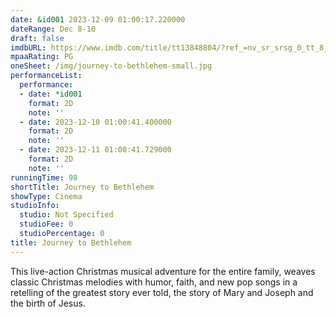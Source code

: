 ```yaml
---
date: &id001 2023-12-09 01:00:17.220000
dateRange: Dec 8-10
draft: false
imdbURL: https://www.imdb.com/title/tt13848804/?ref_=nv_sr_srsg_0_tt_8_nm_0_q_journ
mpaaRating: PG
oneSheet: /img/journey-to-bethlehem-small.jpg
performanceList:
  performance:
  - date: *id001
    format: 2D
    note: ''
  - date: 2023-12-10 01:00:41.400000
    format: 2D
    note: ''
  - date: 2023-12-11 01:00:41.729000
    format: 2D
    note: ''
runningTime: 98
shortTitle: Journey to Bethlehem
showType: Cinema
studioInfo:
  studio: Not Specified
  studioFee: 0
  studioPercentage: 0
title: Journey to Bethlehem
---
```


This live-action Christmas musical adventure for the entire family, weaves classic Christmas melodies with humor, faith, and new pop songs in a retelling of the greatest story ever told, the story of Mary and Joseph and the birth of Jesus.
